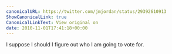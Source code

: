 ```yaml
---
canonicalURL: https://twitter.com/jmjordan/status/29392610913
ShowCanonicalLink: true
CanonicalLinkText: View original on
date: 2010-11-01T17:41:18+00:00
---
```

I suppose I should I figure out who I am going to vote for.